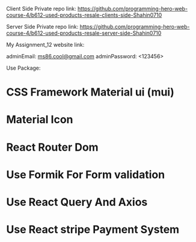 Client Side Private repo link:
https://github.com/programming-hero-web-course-4/b612-used-products-resale-clients-side-Shahin0710

Server Side Private repo link:
https://github.com/programming-hero-web-course-4/b612-used-products-resale-server-side-Shahin0710

My Assignment_12 website link:

adminEmail: <ms86.cool@gmail.com>
adminPassword: <123456>

Use Package:

# CSS Framework Material ui (mui)

# Material Icon

# React Router Dom

# Use Formik For Form validation

# Use React Query And Axios

# Use React stripe Payment System
